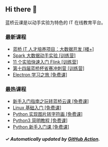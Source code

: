 ## Hi there 👋

蓝桥云课是以动手实验为特色的 IT 在线教育平台。

### 最新课程

<!-- LATEST:START -->
- [蓝桥 IT 人才培养项目：大数据开发 [楼+]](https://www.lanqiao.cn/courses/9119/)
- [Spark 大数据动手实验 [训练营]](https://www.lanqiao.cn/courses/456/)
- [11 个实验快速入门 Flink [训练营]](https://www.lanqiao.cn/courses/3423/)
- [第十四届蓝桥杯省赛冲刺营 [训练营]](https://www.lanqiao.cn/courses/17812/)
- [Electron 学习之旅 [免费课]](https://www.lanqiao.cn/courses/11452/)
<!-- LATEST:END -->

### 最热课程

<!-- HOTEST:START -->
- [新手入门指南之玩转蓝桥云课 [免费课]](https://www.lanqiao.cn/courses/63/)
- [Linux 基础入门 [免费课]](https://www.lanqiao.cn/courses/1/)
- [Python 实现图片转字符画 [免费课]](https://www.lanqiao.cn/courses/370/)
- [Python3 简明教程 [免费课]](https://www.lanqiao.cn/courses/596/)
- [Python 新手入门课 [免费课]](https://www.lanqiao.cn/courses/1330/)
<!-- HOTEST:END -->

##### ✓ Automatically updated by [GitHub Action](https://github.com/lanqiao-courses/.github/actions/workflows/update.yml).
